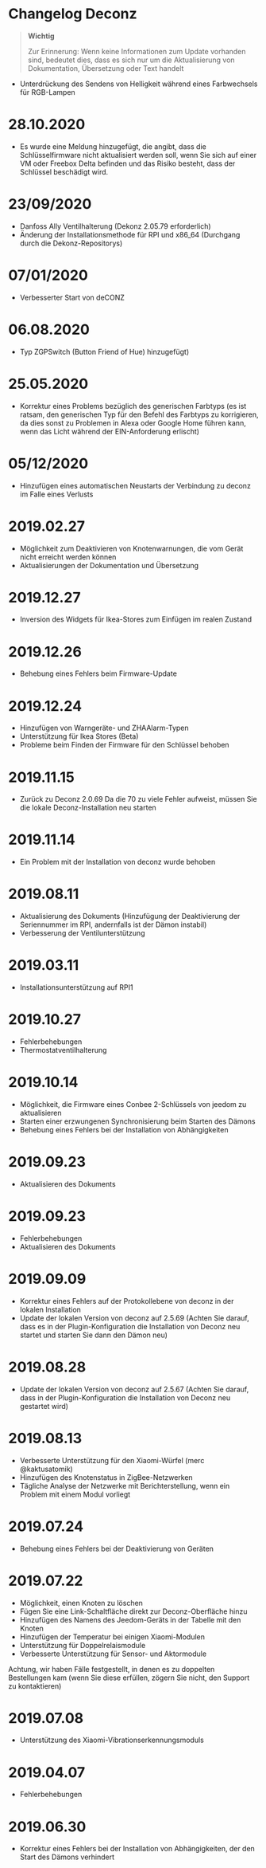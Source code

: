 # Changelog Deconz

>**Wichtig**
>
>Zur Erinnerung: Wenn keine Informationen zum Update vorhanden sind, bedeutet dies, dass es sich nur um die Aktualisierung von Dokumentation, Übersetzung oder Text handelt

- Unterdrückung des Sendens von Helligkeit während eines Farbwechsels für RGB-Lampen

# 28.10.2020

- Es wurde eine Meldung hinzugefügt, die angibt, dass die Schlüsselfirmware nicht aktualisiert werden soll, wenn Sie sich auf einer VM oder Freebox Delta befinden und das Risiko besteht, dass der Schlüssel beschädigt wird.

# 23/09/2020

- Danfoss Ally Ventilhalterung (Dekonz 2.05.79 erforderlich)
- Änderung der Installationsmethode für RPI und x86_64 (Durchgang durch die Dekonz-Repositorys)

# 07/01/2020

- Verbesserter Start von deCONZ

# 06.08.2020

- Typ ZGPSwitch (Button Friend of Hue) hinzugefügt)

# 25.05.2020

- Korrektur eines Problems bezüglich des generischen Farbtyps (es ist ratsam, den generischen Typ für den Befehl des Farbtyps zu korrigieren, da dies sonst zu Problemen in Alexa oder Google Home führen kann, wenn das Licht während der EIN-Anforderung erlischt)

# 05/12/2020

- Hinzufügen eines automatischen Neustarts der Verbindung zu deconz im Falle eines Verlusts

# 2019.02.27

- Möglichkeit zum Deaktivieren von Knotenwarnungen, die vom Gerät nicht erreicht werden können
- Aktualisierungen der Dokumentation und Übersetzung

# 2019.12.27

- Inversion des Widgets für Ikea-Stores zum Einfügen im realen Zustand

# 2019.12.26

- Behebung eines Fehlers beim Firmware-Update

# 2019.12.24

- Hinzufügen von Warngeräte- und ZHAAlarm-Typen
- Unterstützung für Ikea Stores (Beta)
- Probleme beim Finden der Firmware für den Schlüssel behoben

# 2019.11.15

- Zurück zu Deconz 2.0.69 Da die 70 zu viele Fehler aufweist, müssen Sie die lokale Deconz-Installation neu starten

# 2019.11.14

- Ein Problem mit der Installation von deconz wurde behoben

# 2019.08.11

- Aktualisierung des Dokuments (Hinzufügung der Deaktivierung der Seriennummer im RPI, andernfalls ist der Dämon instabil)
- Verbesserung der Ventilunterstützung

# 2019.03.11

- Installationsunterstützung auf RPI1

# 2019.10.27

- Fehlerbehebungen
- Thermostatventilhalterung

# 2019.10.14

- Möglichkeit, die Firmware eines Conbee 2-Schlüssels von jeedom zu aktualisieren
- Starten einer erzwungenen Synchronisierung beim Starten des Dämons
- Behebung eines Fehlers bei der Installation von Abhängigkeiten

# 2019.09.23

- Aktualisieren des Dokuments

# 2019.09.23

- Fehlerbehebungen
- Aktualisieren des Dokuments

# 2019.09.09

- Korrektur eines Fehlers auf der Protokollebene von deconz in der lokalen Installation
- Update der lokalen Version von deconz auf 2.5.69 (Achten Sie darauf, dass es in der Plugin-Konfiguration die Installation von Deconz neu startet und starten Sie dann den Dämon neu)

# 2019.08.28

- Update der lokalen Version von deconz auf 2.5.67 (Achten Sie darauf, dass in der Plugin-Konfiguration die Installation von Deconz neu gestartet wird)

# 2019.08.13

- Verbesserte Unterstützung für den Xiaomi-Würfel (merc @kaktusatomik)
- Hinzufügen des Knotenstatus in ZigBee-Netzwerken
- Tägliche Analyse der Netzwerke mit Berichterstellung, wenn ein Problem mit einem Modul vorliegt

# 2019.07.24

- Behebung eines Fehlers bei der Deaktivierung von Geräten

# 2019.07.22

- Möglichkeit, einen Knoten zu löschen
- Fügen Sie eine Link-Schaltfläche direkt zur Deconz-Oberfläche hinzu
- Hinzufügen des Namens des Jeedom-Geräts in der Tabelle mit den Knoten
- Hinzufügen der Temperatur bei einigen Xiaomi-Modulen
- Unterstützung für Doppelrelaismodule
- Verbesserte Unterstützung für Sensor- und Aktormodule

Achtung, wir haben Fälle festgestellt, in denen es zu doppelten Bestellungen kam (wenn Sie diese erfüllen, zögern Sie nicht, den Support zu kontaktieren)

# 2019.07.08

- Unterstützung des Xiaomi-Vibrationserkennungsmoduls

# 2019.04.07

- Fehlerbehebungen

# 2019.06.30

- Korrektur eines Fehlers bei der Installation von Abhängigkeiten, der den Start des Dämons verhindert
